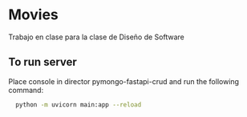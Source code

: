 # Movies
Trabajo en clase para la clase de Diseño de Software

## To run server
Place console in director pymongo-fastapi-crud and run the following command: 

```bash
  python -m uvicorn main:app --reload
```

